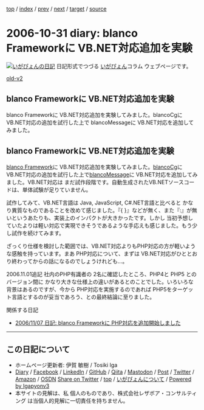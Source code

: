 [top](../index.html) 
 / [index](index.html) 
 / [prev](ig061028.html) 
 / [next](ig061101.html) 
 / [target](https://www.igapyon.jp/igapyon/diary/2006/ig061031.html) 
 / [source](https://github.com/igapyon/diary/blob/master/2006/ig061031.src.md) 

2006-10-31 diary: blanco Frameworkに VB.NET対応追加を実験
=====================================================================================================
[![いがぴょんの日記](https://www.igapyon.jp/igapyon/diary/images/iga200306s.jpg "いがぴょん")](https://www.igapyon.jp/igapyon/diary/memo/memoigapyon.html) 日記形式でつづる [いがぴょん](https://www.igapyon.jp/igapyon/diary/memo/memoigapyon.html)コラム ウェブページです。

[old-v2](ig061031-orig.html)

## blanco Frameworkに VB.NET対応追加を実験

blanco Frameworkに VB.NET対応追加を実験してみました。blancoCgにVB.NET対応の追加を試行した上で blancoMessageに VB.NET対応を追加してみました。


## blanco Frameworkに VB.NET対応追加を実験

[blanco Framework](https://www.igapyon.jp/blanco/blanco.ja.html)に VB.NET対応追加を実験してみました。[blancoCg](https://www.igapyon.jp/blanco/blancocg.html)にVB.NET対応の追加を試行した上で[blancoMessage](https://www.igapyon.jp/blanco/blancomessage.html)に VB.NET対応を追加してみました。VB.NET対応は まだ試作段階です。自動生成されたVB.NETソースコードは、単体試験が足りていません。

試作してみて、VB.NET言語は Java, JavaScript, C#.NET言語と比べると かなり異質なものであることを改めて感じました。『{
}』などが無く、また『:』が無いというあたりも、実装上のインパクトが大きかったです。しかし 当初予想していたよりは軽い対応で実現できそうであるような手応えも感じました。もう少し試作を続けてみます。

ざっくり仕様を検討した範囲では、VB.NET対応よりもPHP対応の方が軽いような感触を持っています。まあ PHP対応について、まずは VB.NET対応がひととおり終わってからの話になるのでしょうけれども…。

2006.11.01追記 社内のPHP有識者の 2名に確認したところ、PHP4と PHP5 とのバージョン間に かなり大きな仕様上の違いがあるとのことでした。いろいろな背景はあるのですが、今から PHP対応を実施するのであれば PHP5をターゲット言語とするのが妥当であろう、との最終結論に至りました。

関係する日記

* [2006/11/07 日記: blanco Frameworkに PHP対応を追加開始しました](ig061107.html)


----------------------------------------------------------------------------------------------------

## この日記について

* ホームページ更新者: 伊賀 敏樹 / Tosiki Iga
* [Diary](https://www.igapyon.jp/igapyon/diary/) / [Facebook](https://www.facebook.com/igapyon) / [LinkedIn](https://www.linkedin.com/in/toshikiiga) / [GitHub](https://github.com/igapyon) / [Qiita](https://qiita.com/igapyon) / [Mastodon](https://social.vivaldi.net/@igapyon) / [Post](https://post.news/igapyon) / [Twitter](https://twitter.com/ToshikiIga) / [Amazon](https://www.amazon.co.jp/%E4%BC%8A%E8%B3%80-%E6%95%8F%E6%A8%B9/e/B004LTQWCQ) / [OSDN](https://ja.osdn.net/users/iga/)
[Share on Twitter](https://twitter.com/intent/tweet?hashtags=igapyon%2Cdiary%2C%E3%81%84%E3%81%8C%E3%81%B4%E3%82%87%E3%82%93&text=blanco+Framework%E3%81%AB+VB.NET%E5%AF%BE%E5%BF%9C%E8%BF%BD%E5%8A%A0%E3%82%92%E5%AE%9F%E9%A8%93&url=https%3A%2F%2Fwww.igapyon.jp%2Figapyon%2Fdiary%2F2006%2Fig061031.html) / [top](../index.html) / [いがぴょんについて](https://www.igapyon.jp/igapyon/diary/memo/memoigapyon.html) / [Powered by Igapyonv3](https://github.com/igapyon/igapyonv3)
* 本サイトの見解は、私 個人のものであり、株式会社レザボア・コンサルティング は当個人的見解に一切責任を持ちません。 
